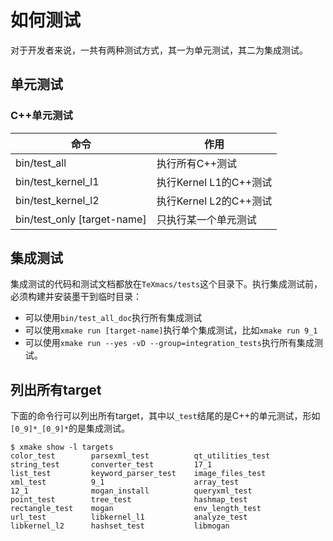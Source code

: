 # 如何测试
对于开发者来说，一共有两种测试方式，其一为单元测试，其二为集成测试。

## 单元测试
### C++单元测试
| 命令                        | 作用                   |
| --------------------------- | ---------------------- |
| bin/test_all                | 执行所有C++测试        |
| bin/test_kernel_l1          | 执行Kernel L1的C++测试 |
| bin/test_kernel_l2          | 执行Kernel L2的C++测试 |
| bin/test_only [target-name] | 只执行某一个单元测试   |


## 集成测试
集成测试的代码和测试文档都放在`TeXmacs/tests`这个目录下。执行集成测试前，必须构建并安装墨干到临时目录：
+ 可以使用`bin/test_all_doc`执行所有集成测试
+ 可以使用`xmake run [target-name]`执行单个集成测试，比如`xmake run 9_1`
+ 可以使用`xmake run --yes -vD --group=integration_tests`执行所有集成测试。

## 列出所有target
下面的命令行可以列出所有target，其中以`_test`结尾的是C++的单元测试，形如`[0_9]*_[0_9]*`的是集成测试。
``` shell
$ xmake show -l targets
color_test        parsexml_test          qt_utilities_test
string_test       converter_test         17_1
list_test         keyword_parser_test    image_files_test
xml_test          9_1                    array_test
12_1              mogan_install          queryxml_test
point_test        tree_test              hashmap_test
rectangle_test    mogan                  env_length_test
url_test          libkernel_l1           analyze_test
libkernel_l2      hashset_test           libmogan
```
